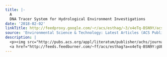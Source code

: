 ```yaml
---
title: |-
  A
  DNA Tracer System for Hydrological Environment Investigations
date: '2018-02-02'
linkTitle: http://feedproxy.google.com/~r/acs/esthag/~3/x4eTq-BSN9Y/acs.est.7b02928
source: 'Environmental Science & Technology: Latest Articles (ACS Publications)'
description: |
  <p><img src="http://pubs.acs.org/appl/literatum/publisher/achs/journals/content/esthag/0/esthag.ahead-of-print/acs.est.7b02928/20180202/images/medium/es-2017-02928a_0005.gif" alt="TOC Graphic"/></p><div><cite>Environmental Science & Technology</cite></div><div>DOI: 10.1021/acs.est.7b02928</div><div class="feedflare">
  <a href="http://feeds.feedburner.com/~ff/acs/esthag?a=x4eTq-BSN9Y:gUEf8eBMe50:yIl2AUoC8zA"><img src="http://feeds.feedburner.com/~ff/acs/esthag?d=yIl2AUoC8zA" border="0"></img></a>
---
```

